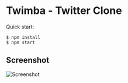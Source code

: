 # Twimba - Twitter Clone

Quick start:

```
$ npm install
$ npm start
````

## Screenshot
![Screenshot](/Module%205/18.%20Twimba~Twitter%20Clone/screenshot.jpg "Screenshot")